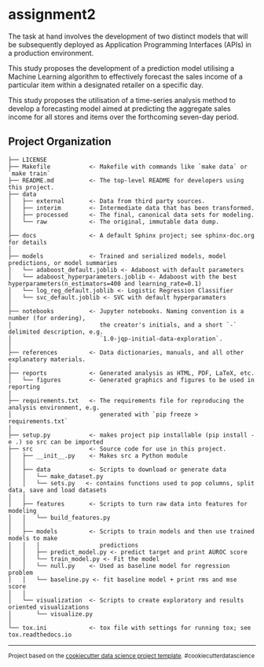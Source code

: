 assignment2
==============================

The task at hand involves the development of two distinct models that will be subsequently deployed as Application Programming Interfaces (APIs) in a production environment.

This study proposes the development of a prediction model utilising a Machine Learning algorithm to effectively forecast the sales income of a particular item within a designated retailer on a specific day.

This study proposes the utilisation of a time-series analysis method to develop a forecasting model aimed at predicting the aggregate sales income for all stores and items over the forthcoming seven-day period.



Project Organization
------------

    ├── LICENSE
    ├── Makefile           <- Makefile with commands like `make data` or `make train`
    ├── README.md          <- The top-level README for developers using this project.
    ├── data
    │   ├── external       <- Data from third party sources.
    │   ├── interim        <- Intermediate data that has been transformed.
    │   ├── processed      <- The final, canonical data sets for modeling.
    │   └── raw            <- The original, immutable data dump.
    │
    ├── docs               <- A default Sphinx project; see sphinx-doc.org for details
    │
    ├── models             <- Trained and serialized models, model predictions, or model summaries
    │   └── adaboost_default.joblib <- Adaboost with default parameters
    │   └── adaboost_hyperparameters.joblib <- Adaboost with the best 
    hyperparameters(n_estimators=400 and learning_rate=0.1)
    │   └── log_reg_default.joblib <- Logistic Regression Classifier
    │   └── svc_default.joblib <- SVC with default hyperparamaters
    │
    ├── notebooks          <- Jupyter notebooks. Naming convention is a number (for ordering),
    │                         the creator's initials, and a short `-` delimited description, e.g.
    │                         `1.0-jqp-initial-data-exploration`.
    │
    ├── references         <- Data dictionaries, manuals, and all other explanatory materials.
    │
    ├── reports            <- Generated analysis as HTML, PDF, LaTeX, etc.
    │   └── figures        <- Generated graphics and figures to be used in reporting
    │
    ├── requirements.txt   <- The requirements file for reproducing the analysis environment, e.g.
    │                         generated with `pip freeze > requirements.txt`
    │
    ├── setup.py           <- makes project pip installable (pip install -e .) so src can be imported
    ├── src                <- Source code for use in this project.
    │   ├── __init__.py    <- Makes src a Python module
    │   │
    │   ├── data           <- Scripts to download or generate data
    │   │   └── make_dataset.py
    │   │   └── sets.py   <- contains functions used to pop columns, split data, save and load datasets
    │   │
    │   ├── features       <- Scripts to turn raw data into features for modeling
    │   │   └── build_features.py
    │   │
    │   ├── models         <- Scripts to train models and then use trained models to make
    │   │   │                 predictions
    │   │   ├── predict_model.py <- predict target and print AUROC score
    │   │   └── train_model.py <- Fit the model
    │   │   └── null.py    <- Used as baseline model for regression problem
    │   │   └── baseline.py <- fit baseline model + print rms and mse score
    │   │
    │   └── visualization  <- Scripts to create exploratory and results oriented visualizations
    │       └── visualize.py
    │
    └── tox.ini            <- tox file with settings for running tox; see tox.readthedocs.io


--------

<p><small>Project based on the <a target="_blank" href="https://drivendata.github.io/cookiecutter-data-science/">cookiecutter data science project template</a>. #cookiecutterdatascience</small></p>
